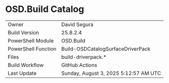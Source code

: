 ﻿# OSD.Build Catalog

| | |
|-|-|
| Owner | David Segura |
| Build Version | 25.8.2.4 |
| PowerShell Module | OSD.Build |
| PowerShell Function | Build-OSDCatalogSurfaceDriverPack |
| Files | build-driverpack.* |
| Build Workflow | GitHub Actions |
| Last Update | Sunday, August 3, 2025 5:12:57 AM UTC |
